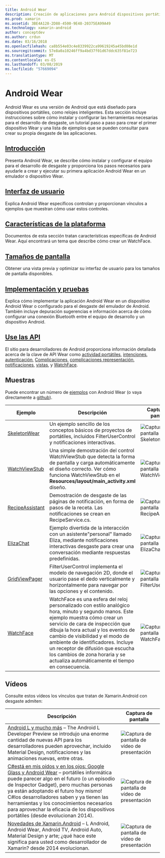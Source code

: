 ```yaml
---
title: Android Wear
description: Creación de aplicaciones para Android dispositivos portátiles.
ms.prod: xamarin
ms.assetid: 3BE4A128-2D88-4500-9E48-20375EA99A49
ms.technology: xamarin-android
author: conceptdev
ms.author: crdun
ms.date: 03/16/2018
ms.openlocfilehash: ca8b554e03c4e8339922ca99619245a45bd08e1d
ms.sourcegitcommit: 57e8a0a10246ff9a4bd37f01d67ddc635f81e723
ms.translationtype: MT
ms.contentlocale: es-ES
ms.lasthandoff: 03/08/2019
ms.locfileid: "57669094"
---
```

# <a name="android-wear"></a>Android Wear

Android Wear es una versión de Android que está diseñado para dispositivos portátiles, como relojes inteligentes. Esta sección incluye instrucciones sobre cómo instalar y configurar las herramientas necesarias para el desarrollo de desgaste, un tutorial paso a paso para crear el primer dispositivo Wear y una lista de ejemplos que se pueden consultar para crear su propia desgaste de las aplicaciones.

##  <a name="getting-startedandroidwearget-startedindexmd"></a>[Introducción](~/android/wear/get-started/index.md)

Presenta Android Wear, se describe cómo instalar y configurar el equipo para el desarrollo de desgaste y proporciona los pasos necesarios para ayudarle a crear y ejecutar su primera aplicación Android Wear en un emulador o dispositivo Wear.

##  <a name="user-interfaceandroidwearuser-interfaceindexmd"></a>[Interfaz de usuario](~/android/wear/user-interface/index.md)

Explica Android Wear específicos controlan y proporcionan vínculos a ejemplos que muestran cómo usar estos controles.

##  <a name="platform-featuresandroidwearplatformindexmd"></a>[Características de la plataforma](~/android/wear/platform/index.md)

Documentos de esta sección tratan características específicas de Android Wear. Aquí encontrará un tema que describe cómo crear un WatchFace.

##  <a name="screen-sizesandroidwearscreen-sizesmd"></a>[Tamaños de pantalla](~/android/wear/screen-sizes.md)

Obtener una vista previa y optimizar su interfaz de usuario para los tamaños de pantalla disponibles.

##  <a name="deployment--testingandroidweardeploy-testindexmd"></a>[Implementación y pruebas](~/android/wear/deploy-test/index.md)

Explica cómo implementar la aplicación Android Wear en un dispositivo Android Wear o configurado para el desgaste del emulador de Android. También incluye depuración sugerencias e información acerca de cómo configurar una conexión Bluetooth entre el equipo de desarrollo y un dispositivo Android.

##  <a name="wear-apishttpsdeveloperandroidcomreferenceandroidsupportwearable"></a>[Use las API](https://developer.android.com/reference/android/support/wearable)

El sitio para desarrolladores de Android proporciona información detallada acerca de la clave de API Wear como [actividad portátiles](https://developer.android.com/reference/android/support/wearable/activity/package-summary.html), [intenciones](https://developer.android.com/reference/com/google/android/wearable/intent/package-summary.html), [autenticación](https://developer.android.com/reference/android/support/wearable/authentication/package-summary.html), [ Complicaciones](https://developer.android.com/reference/android/support/wearable/complications/package-summary.html), [complicaciones representación](https://developer.android.com/reference/android/support/wearable/complications/rendering/package-summary.html), [notificaciones](https://developer.android.com/reference/android/support/wearable/notifications/package-summary.html), [vistas](https://developer.android.com/reference/android/support/wearable/view/package-summary.html), y [WatchFace](https://developer.android.com/reference/android/support/wearable/watchface/package-summary.html).



## <a name="samples"></a>Muestras

Puede encontrar un número de [ejemplos](https://developer.xamarin.com/samples/android/Android%20Wear/) con Android Wear (o vaya directamente a [github](https://github.com/xamarin/monodroid-samples/tree/master/wear)). 

|Ejemplo|Descripción|Captura de pantalla|
|--- |--- |--- |
|[SkeletonWear](https://developer.xamarin.com/samples/SkeletonWear/)|Un ejemplo sencillo de los conceptos básicos de proyectos de portátiles, incluidos FilterUserControl y notificaciones interactivas.|![Captura de pantalla de Skeletonwear](images/skeleton.png)|
|[WatchViewStub](https://developer.xamarin.com/samples/WatchViewStub/)|Una simple demostración del control WatchViewStub que detecta la forma de pantalla y carga automáticamente el diseño correcto.  Ver cómo funciona WatchViewStub en el **Resources/layout/main_activity.xml** diseño.|![Captura de pantalla de WatchViewStub](images/watchview.png)|
|[RecipeAssistant](https://developer.xamarin.com/samples/RecipeAssistant/)|Demostración de desgaste de las páginas de notificación, en forma de pasos de la receta. Las notificaciones se crean en RecipeService.cs.|![Captura de pantalla de RecipeAssistant](images/recipeassist.png)|
|[ElizaChat](https://developer.xamarin.com/samples/ElizaChat/)|Ejemplo divertida de la interacción con un asistente"personal" llamado Eliza, mediante notificaciones interactivas desgaste para crear una conversación mediante respuestas predefinidas.|![Captura de pantalla de ElizaChat](images/eliza.png)|
|[GridViewPager](https://developer.xamarin.com/samples/GridViewPager/)|FilterUserControl implementa el modelo de navegación 2D, donde el usuario pase el dedo verticalmente y horizontalmente para navegar por las opciones y el contenido.|![Captura de pantalla de FilterUserControl](images/gridviewpager.png)|
|[WatchFace](https://developer.xamarin.com/samples/monodroid/wear/WatchFace)|WatchFace es una esfera del reloj personalizado con estilo analógico hora, minuto y segundo manos. Este ejemplo muestra cómo crear un servicio de cara de inspección que dibuja la hora actual y los eventos de cambio de visibilidad y el modo de ambiente de identificadores. Incluye un receptor de difusión que escucha los cambios de zona horaria y se actualiza automáticamente el tiempo en consecuencia.|![Captura de pantalla de WatchFace](images/gridviewpager.png)|


##  <a name="videos"></a>Vídeos

Consulte estos vídeos los vínculos que tratan de Xamarin.Android con desgaste admiten:

|Descripción|Captura de pantalla|
|--- |--- |
|[Android L y mucho más](https://blog.xamarin.com/webinar-recording-android-l-and-so-much-more/) &ndash; The Android L Developer Preview se introdujo una enorme cantidad de nuevas API para los desarrolladores pueden aprovechar, incluido Material Design, notificaciones y las animaciones nuevas, entre otras.|![Captura de pantalla de vídeo de presentación](images/video-android-l.png)|
|[C#está en mis oídos y en los ojos: Google Glass y Android Wear](https://www.youtube.com/watch?v=80H8tXByZQc) &ndash; portátiles informática puede parecer algo en el futuro (o un episodio de Inspector Gadget), pero muchas personas ya están adoptando el futuro hoy mismo! C#los desarrolladores saben y ya tienen las herramientas y los conocimientos necesarios para aprovechar la eficacia de los dispositivos portátiles (desde evolucionan 2014).|![Captura de pantalla de vídeo de presentación](images/video-eyes-ears.png)|
|[Novedades de Xamarin.Android](https://www.youtube.com/watch?v=Gpqc2XZIQfU) &ndash; L Android, Android Wear, Android TV, Android Auto, Material Design y arte; ¿qué hace este significa para usted como desarrollador de Xamarin? desde 2014 evolucionan.|![Captura de pantalla de vídeo de presentación](Images/video-whats-new.png)|


<!--

March 18
https://blog.xamarin.com/android-wear/

August 14
https://blog.xamarin.com/android-l-developer-preview-android-wear-support/

August 27
https://blog.xamarin.com/tips-for-your-first-android-wear-app/

Watch Face
https://github.com/Redth/Xamarin.Wear.WatchFace
-->
